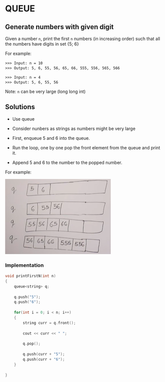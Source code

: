 # **QUEUE**

## Generate numbers with given digit

Given a number `n`, print the first `n` numbers (in increasing order) such that all the numbers have digits in set {5; 6}

For example:
```
>>> Input: n = 10
>>> Output: 5, 6, 55, 56, 65, 66, 555, 556, 565, 566
```

```
>>> Input: n = 4
>>> Output: 5, 6, 55, 56
```

Note: `n` can be very large (long long int)

## Solutions

- Use queue

- Consider nunbers as strings as numbers might be very large

- First, enqueue 5 and 6 into the queue. 

- Run the loop, one by one pop the front element from the queue and print it.

- Append 5 and 6 to the number to the popped number.

For example:

![alt text](image.png)

### Implementation

```cpp
void printFirstN(int n) 
{ 
    queue<string> q;
    
    q.push("5");
    q.push("6");
    
    for(int i = 0; i < n; i++)
    {
        string curr = q.front();
       
        cout << curr << " ";
        
        q.pop();
        
        q.push(curr + "5");
        q.push(curr + "6");
    }
        
} 
```